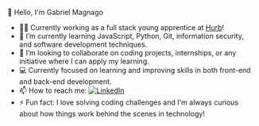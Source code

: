    👋 Hello, I'm Gabriel Magnago

- 👨‍💻 Currently working as a full stack young apprentice at [Hurb](https://github.com/HurbCom)!
- 🌱 I’m currently learning JavaScript, Python, Git, information security, and software development techniques.
- 💞️ I’m looking to collaborate on coding projects, internships, or any initiative where I can apply my learning.
- 💻 Currently focused on learning and improving skills in both front-end and back-end development.
- 📫 How to reach me:   [![LinkedIn](https://img.shields.io/badge/-LinkedIn-blue?style=flat-square&logo=Linkedin&logoColor=white)](https://www.linkedin.com/in/gabriel-magnago-433baa251/)
- ⚡ Fun fact: I love solving coding challenges and I'm always curious about how things work behind the scenes in technology!

<!---
GabrielMagnago3007/GabrielMagnago3007 is a ✨ special ✨ repository because its `README.md` (this file) appears on your GitHub profile.
You can click the Preview link to take a look at your changes.
--->
